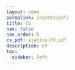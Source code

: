 ```yaml
---
layout: none
permalink: /assets/pdf/
title: CV
nav: false
nav_order: 5
cv_pdf: xiaoliu-CV.pdf
description: CV
toc:
  sidebar: left
---
```


